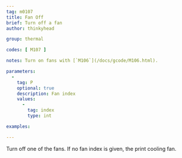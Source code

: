 ```yaml
---
tag: m0107
title: Fan Off
brief: Turn off a fan
author: thinkyhead

group: thermal

codes: [ M107 ]

notes: Turn on fans with [`M106`](/docs/gcode/M106.html).

parameters:
  -
    tag: P
    optional: true
    description: Fan index
    values:
      -
        tag: index
        type: int

examples:

---
```


Turn off one of the fans. If no fan index is given, the print cooling fan.
